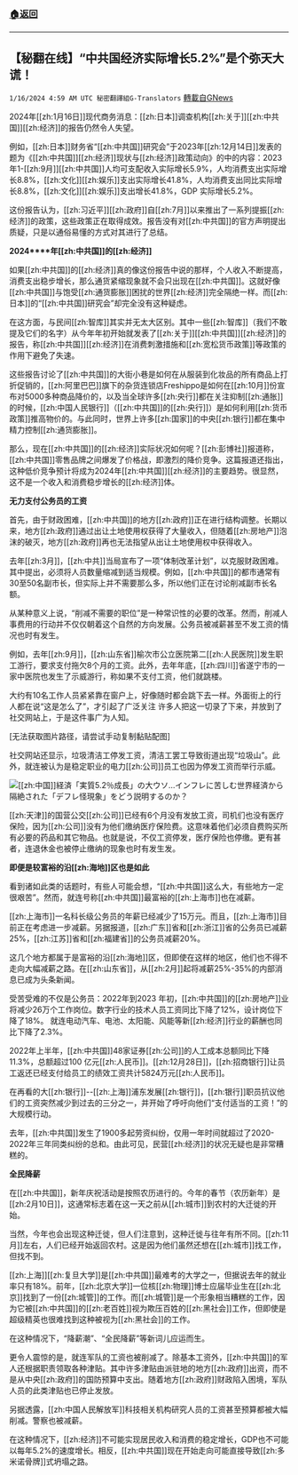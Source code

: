 ###  [:house:返回](README.md)
---


## 【秘翻在线】“中共国经济实际增长5.2%”是个弥天大谎！
`1/16/2024 4:59 AM UTC 秘密翻譯組G-Translators` [轉載自GNews](https://gnews.org/articles/2223338)

2024年[[zh:1月16日]]现代商务消息：[[zh:日本]]调查机构[[zh:关于]][[zh:中共国]][[zh:经济]]的报告仍然令人失望。

例如，[[zh:日本]]财务省“[[zh:中共国]]研究会”于2023年[[zh:12月14日]]发表的题为《[[zh:中共国]][[zh:经济]]现状与[[zh:经济]]政策动向》的中的内容：2023年1-[[zh:9月]][[zh:中共国]]人均可支配收入实际增长5.9%，人均消费支出实际增长8.8%，[[zh:文化]][[zh:娱乐]]支出实际增长41.8%，人均消费支出同比实际增长8.8%，[[zh:文化]][[zh:娱乐]]支出增长41.8%，GDP 实际增长5.2%。

这份报告认为，[[zh:习近平]][[zh:政府]]自[[zh:7月]]以来推出了一系列提振[[zh:经济]]的政策，这些政策正在取得成效。报告没有对[[zh:中共国]]的官方声明提出质疑，只是以通俗易懂的方式对其进行了总结。

**2024****年[[zh:中共国]]的[[zh:经济]]**

如果[[zh:中共国]]的[[zh:经济]]真的像这份报告中说的那样，个人收入不断提高，消费支出稳步增长，那么通货紧缩现象就不会只出现在[[zh:中共国]]。这就好像[[zh:中共国]]与饱受[[zh:通货膨胀]]困扰的世界[[zh:经济]]完全隔绝一样。而[[zh:日本]]的“[[zh:中共国]]研究会”却完全没有这种疑虑。

在这方面，与民间[[zh:智库]]其实并无太大区别。其中一些[[zh:智库]]（我们不敢提及它们的名字）从今年年初开始就发表了[[zh:关于]][[zh:中共国]][[zh:经济]]的报告，称[[zh:中共国]][[zh:经济]]在消费刺激措施和[[zh:宽松货币政策]]等政策的作用下避免了失速。

这些报告讨论了[[zh:中共国]]的大街小巷是如何在从服装到化妆品的所有商品上打折促销的，[[zh:阿里巴巴]]旗下的杂货连锁店Freshippo是如何在[[zh:10月]]份宣布对5000多种商品降价的，以及当全球许多[[zh:央行]]都在关注抑制[[zh:通胀]]的时候，[[zh:中国人民银行]]（[[zh:中共国]]的[[zh:央行]]）是如何利用[[zh:货币政策]]推高物价的。与此同时，世界上许多[[zh:国家]]的中央[[zh:银行]]都在集中精力控制[[zh:通货膨胀]]。

那么，现在[[zh:中共国]]的[[zh:经济]]实际状况如何呢？[[zh:彭博社]]报道称，[[zh:中共国]]零售品牌之间爆发了价格战，即激烈的降价竞争。这篇报道还指出，这种低价竞争预计将成为2024年[[zh:中共国]][[zh:经济]]的主要趋势。很显然，这不是一个收入和消费稳步增长的[[zh:经济]]体。

**无力支付公务员的工资**

首先，由于财政困难，[[zh:中共国]]的地方[[zh:政府]]正在进行结构调整。长期以来，地方[[zh:政府]]通过出让土地使用权获得了大量收入，但随着[[zh:房地产]]泡沫的破灭，地方[[zh:政府]]再也无法指望从出让土地使用权中获得收入。

去年[[zh:3月]]，[[zh:中共]]当局宣布了一项“体制改革计划”，以克服财政困难。其中提出，必须将人员数量缩减到适当规模。例如，[[zh:中共国]]的都市通常有30至50名副市长，但实际上并不需要那么多，所以他们正在讨论削减副市长名额。

从某种意义上说，“削减不需要的职位”是一种常识性的必要的改革。然而，削减人事费用的行动并不仅仅朝着这个自然的方向发展。公务员被减薪甚至不发工资的情况也时有发生。

例如，去年[[zh:9月]]，[[zh:山东省]]榆次市公立医院第二[[zh:人民医院]]发生职工游行，要求支付拖欠8个月的工资。此外，去年年底，[[zh:四川]]省遂宁市的一家中医院也发生了示威游行，称如果不支付工资，他们就跳楼。

大约有10名工作人员紧紧靠在窗户上，好像随时都会跳下去一样。外面街上的行人都在说“这是怎么了”，才引起了广泛关注 许多人把这一切录了下来，并放到了社交网站上，于是这件事广为人知。

[无法获取图片路径，请尝试手动复制黏贴配图]

社交网站还显示，垃圾清洁工停发工资，清洁工罢工导致街道出现“垃圾山”。此外，就连被认为是稳定职业的电力[[zh:公司]]员工也因为停发工资而举行示威。

![[[zh:中国]]経済「実質5.2％成長」の大ウソ…インフレに苦しむ世界経済から隔絶された「デフレ怪現象」をどう説明するのか？](file:///C:/Users/8huoh/AppData/Local/Temp/msohtmlclip1/01/clip_image003.jpg)

[[zh:天津]]的国营公交[[zh:公司]]已经有6个月没有发放工资，司机们也没有医疗保险，因为[[zh:公司]]没有为他们缴纳医疗保险费。这意味着他们必须自费购买所有必要的药品和其它物品。也就是说，不仅工资停发，医疗保险也停缴。更有甚者，连退休金也被停止缴纳的现象也时有发生发。

**即便是较富裕的沿[[zh:海地]]区也是如此**

看到诸如此类的话题时，有些人可能会想，“[[zh:中共国]]这么大，有些地方一定很艰苦”。然而，就连号称[[zh:中共国]]最富裕的[[zh:上海市]]也在减薪。

[[zh:上海市]]一名科长级公务员的年薪已经减少了15万元。而且，[[zh:上海市]]目前正在考虑进一步减薪。另据报道，[[zh:广东]]省和[[zh:浙江]]省的公务员已减薪25%，[[zh:江苏]]省和[[zh:福建省]]的公务员减薪20%。

这几个地方都属于是富裕的沿[[zh:海地]]区，但即使在这样的地区，他们也不得不走向大幅减薪之路。在[[zh:山东省]]，从[[zh:2月]]起将减薪25%-35%的内部消息已成为头条新闻。

受苦受难的不仅是公务员：2022年到2023 年初，[[zh:中共国]]的[[zh:房地产]]业将减少26万个工作岗位。数字行业的技术人员工资同比下降了12%，设计岗位下降了18%。 就连电动汽车、电池、太阳能、风能等新[[zh:经济]]行业的薪酬也同比下降了2.3%。

2022年上半年，[[zh:中共国]]48家证券[[zh:公司]]的人工成本总额同比下降11.3%，总额超过100 亿元[[zh:人民币]]。[[zh:12月28日]]，[[zh:招商银行]]让员工返还已经支付给员工的绩效工资共计5824万元[[zh:人民币]]。

在再看的大[[zh:银行]]\--[[zh:上海]]浦东发展[[zh:银行]]，[[zh:银行]]职员抗议他们的工资突然减少到过去的三分之一，并开始了呼吁向他们“支付适当的工资！”的大规模行动。

去年，[[zh:中共国]]发生了1900多起劳资纠纷，仅用一年时间就超过了2020-2022年三年同类纠纷的总和。由此可见，民营[[zh:经济]]的状况无疑也是非常糟糕的。

**全民降薪**

在[[zh:中共国]]，新年庆祝活动是按照农历进行的。今年的春节（农历新年）是[[zh:2月10日]]，这通常标志着在这一天之前从[[zh:城市]]到农村的大迁徙的开始。

当然，今年也会出现这种迁徙，但人们注意到，这种迁徙与往年有所不同。[[zh:11月]]左右，人们已经开始返回农村。这是因为他们虽然还想在[[zh:城市]]找工作，但找不到。

[[zh:上海]][[zh:复旦大学]]是[[zh:中共国]]最难考的大学之一，但据说去年的就业率只有18%。前年，[[zh:北京大学]]一位核[[zh:物理]]博士应届毕业生在[[zh:北京]]找到了一份[[zh:城管]]的工作。而[[zh:城管]]是一个形象相当糟糕的工作，因为它被[[zh:中共国]]的[[zh:老百姓]]视为欺压百姓的[[zh:黑社会]]工作，但即使是超级精英也很难找到这种被视为[[zh:黑社会]]的工作。

在这种情况下，“降薪潮”、“全民降薪”等新词儿应运而生。

更令人震惊的是，就连军队的工资也被削减了。除基本工资外，[[zh:中共国]]的军人还根据职责领取各种津贴。其中许多津贴由派驻地的地方[[zh:政府]]出资，而不是从中央[[zh:政府]]的国防预算中支出。随着地方[[zh:政府]]财政陷入困境，军队人员的此类津贴也已停止发放。

另据透露，[[zh:中国人民解放军]]科技相关机构研究人员的工资甚至预算都被大幅削减。警察也被减薪。

在这种情况下，[[zh:经济]]不可能实现居民收入和消费的稳定增长，GDP也不可能以每年5.2%的速度增长。相反，[[zh:中共国]]现在开始走向可能直接导致[[zh:多米诺骨牌]]式坍塌之路。
